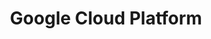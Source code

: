 ---
type: framework
cloudinary_convert: false
published: published
slug: gcp
title: Google Cloud Platform
start: January 01, 2000
---